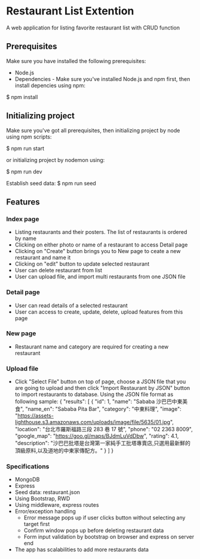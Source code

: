 # Restaurant List Extention
A web application for listing favorite restaurant list with CRUD function

## Prerequisites
Make sure you have installed the following prerequisites:
- Node.js
- Dependencies - Make sure you've installed Node.js and npm first, then install depencies using npm:

$ npm install

## Initializing project
Make sure you've got all prerequisites, then initializing project by node using npm scripts:

$ npm run start

or initializing project by nodemon using:

$ npm run dev

Establish seed data:
$ npm run seed

## Features
### Index page
- Listing restaurants and their posters.  The list of restaurants is ordered by name
- Clicking on either photo or name of a restaurant to access Detail page
- Clicking on "Create" button brings you to New page to ceate a new restaurant and name it
- Clicking on "edit" button to update selected restaurant
- User can delete restaurant from list
- User can upload file, and import multi restaurants from one JSON file

### Detail page
- User can read details of a selected restaurant
- User can access to create, update, delete, upload features from this page

### New page
- Restaurant name and category are required for creating a new restaurant

### Upload file
- Click "Select File" button on top of page, choose a JSON file that you are going to upload and then click "Import Restaurant by JSON" button to import restaurants to database.  Using the JSON file format as following sample:
{
  "results": [
    {
      "id": 1,
      "name": "Sababa 沙巴巴中東美食",
      "name_en": "Sababa Pita Bar",
      "category": "中東料理",
      "image": "https://assets-lighthouse.s3.amazonaws.com/uploads/image/file/5635/01.jpg",
      "location": "台北市羅斯福路三段 283 巷 17 號",
      "phone": "02 2363 8009",
      "google_map": "https://goo.gl/maps/BJdmLuVdDbw",
      "rating": 4.1,
      "description": "沙巴巴批塔是台灣第一家純手工批塔專賣店,只選用最新鮮的頂級原料,以及道地的中東家傳配方。"
    }
  ]
}

### Specifications
- MongoDB
- Express
- Seed data: restaurant.json
- Using Bootstrap, RWD
- Using middleware, express routes
- Error/exception handling
	- Error message pops up if user clicks button without selecting any target first
	- Confirm window pops up before deleting restaurant data
	- Form input validation by bootstrap on browser and express on server end
- The app has scalabilities to add more restaurants data

